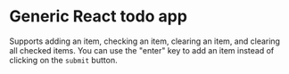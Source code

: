 # Generic React todo app

Supports adding an item, checking an item, clearing an item, and clearing all checked items.
You can use the "enter" key to add an item instead of clicking on the `submit` button.
